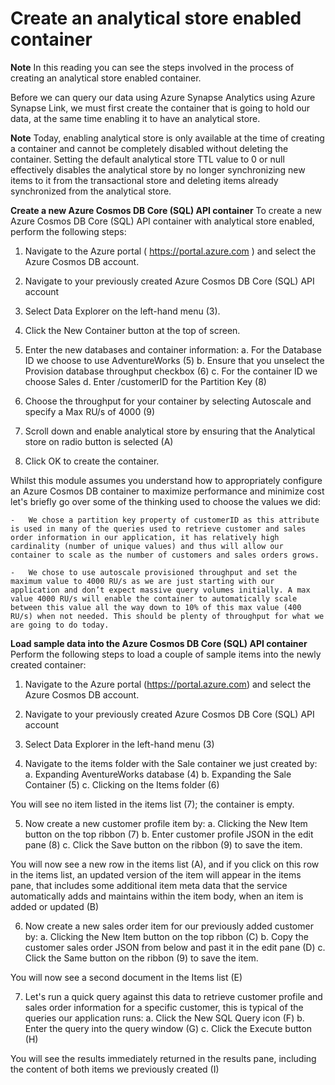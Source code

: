 # Create an analytical store enabled container

**Note**
In this reading you can see the steps involved in the process of creating an analytical store enabled container.

Before we can query our data using Azure Synapse Analytics using Azure Synapse Link, we must first create the container that is going to hold our data, at the same time enabling it to have an analytical store.

**Note**
Today, enabling analytical store is only available at the time of creating a container and cannot be completely disabled without deleting the container. Setting the default analytical store TTL value to 0 or null effectively disables the analytical store by no longer synchronizing new items to it from the transactional store and deleting items already synchronized from the analytical store.

**Create a new Azure Cosmos DB Core (SQL) API container**
To create a new Azure Cosmos DB Core (SQL) API container with analytical store enabled, perform the following steps:

1. Navigate to the Azure portal (
https://portal.azure.com
) and select the Azure Cosmos DB account.

2. Navigate to your previously created Azure Cosmos DB Core (SQL) API account

3. Select Data Explorer on the left-hand menu (3).

4. Click the New Container button at the top of screen.

5. Enter the new databases and container information: a. For the Database ID we choose to use AdventureWorks (5) b. Ensure that you unselect the Provision database throughput checkbox (6) c. For the container ID we choose Sales d. Enter /customerID for the Partition Key (8)

6. Choose the throughput for your container by selecting Autoscale and specify a Max RU/s of 4000 (9)

7. Scroll down and enable analytical store by ensuring that the Analytical store on radio button is selected (A)

8. Click OK to create the container.

Whilst this module assumes you understand how to appropriately configure an Azure Cosmos DB container to maximize performance and minimize cost let's briefly go over some of the thinking used to choose the values we did:

    -   We chose a partition key property of customerID as this attribute is used in many of the queries used to retrieve customer and sales order information in our application, it has relatively high cardinality (number of unique values) and thus will allow our container to scale as the number of customers and sales orders grows.

    -   We chose to use autoscale provisioned throughput and set the maximum value to 4000 RU/s as we are just starting with our application and don’t expect massive query volumes initially. A max value 4000 RU/s will enable the container to automatically scale between this value all the way down to 10% of this max value (400 RU/s) when not needed. This should be plenty of throughput for what we are going to do today.

**Load sample data into the Azure Cosmos DB Core (SQL) API container**
Perform the following steps to load a couple of sample items into the newly created container:

1. Navigate to the Azure portal (https://portal.azure.com) and select the Azure Cosmos DB account.

2. Navigate to your previously created Azure Cosmos DB Core (SQL) API account

3. Select Data Explorer in the left-hand menu (3)

4. Navigate to the items folder with the Sale container we just created by: a. Expanding AventureWorks database (4) b. Expanding the Sale Container (5) c. Clicking on the Items folder (6)

You will see no item listed in the items list (7); the container is empty.

5. Now create a new customer profile item by: a. Clicking the New Item button on the top ribbon (7) b. Enter customer profile JSON in the edit pane (8) c. Click the Save button on the ribbon (9) to save the item.

You will now see a new row in the items list (A), and if you click on this row in the items list, an updated version of the item will appear in the items pane, that includes some additional item meta data that the service automatically adds and maintains within the item body, when an item is added or updated (B)

6. Now create a new sales order item for our previously added customer by: a. Clicking the New Item button on the top ribbon (C) b. Copy the customer sales order JSON from below and past it in the edit pane (D) c. Click the Same button on the ribbon (9) to save the item.

You will now see a second document in the Items list (E)

7. Let's run a quick query against this data to retrieve customer profile and sales order information for a specific customer, this is typical of the queries our application runs: a. Click the New SQL Query icon (F) b. Enter the query into the query window (G) c. Click the Execute button (H)

You will see the results immediately returned in the results pane, including the content of both items we previously created (I)